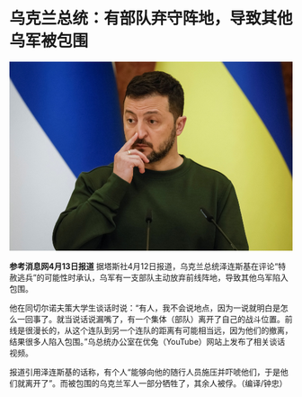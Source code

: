# 乌克兰总统：有部队弃守阵地，导致其他乌军被包围

![bfef938bb6234ef7ae4aafba276d4b3d.jpg](https://raw.githubusercontent.com/qqhsx/qqnews_image/main/2024/04/13/乌克兰总统：有部队弃守阵地，导致其他乌军被包围/bfef938bb6234ef7ae4aafba276d4b3d.jpg)

**参考消息网4月13日报道**
据塔斯社4月12日报道，乌克兰总统泽连斯基在评论“特赦逃兵”的可能性时承认，乌军有一支部队主动放弃前线阵地，导致其他乌军陷入包围。

他在同切尔诺夫策大学生谈话时说：“有人，我不会说地点，因为一说就明白是怎么一回事了。就当说话说漏嘴了，有一个集体（部队）离开了自己的战斗位置。前线是很漫长的，从这个连队到另一个连队的距离有可能相当远，因为他们的撤离，结果很多人陷入包围。”乌总统办公室在优兔（YouTube）网站上发布了相关谈话视频。

报道引用泽连斯基的话称，有个人“能够向他的随行人员施压并吓唬他们，于是他们就离开了”。而被包围的乌克兰军人一部分牺牲了，其余人被俘。（编译/钟忠）

